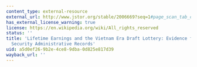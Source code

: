 ```yaml
---
content_type: external-resource
external_url: http://www.jstor.org/stable/2006669?seq=1#page_scan_tab_contents
has_external_license_warning: true
license: https://en.wikipedia.org/wiki/All_rights_reserved
status: ''
title: 'Lifetime Earnings and the Vietnam Era Draft Lottery: Evidence from Social
  Security Administrative Records'
uid: a5d0ef26-9b2e-4ce8-9dba-0d825e817d39
wayback_url: ''
---
```

